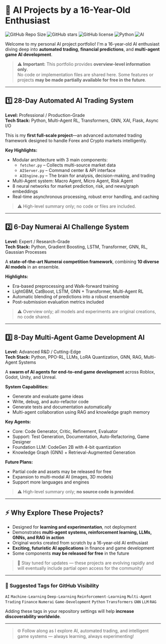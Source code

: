 # 🚀 AI Projects by a 16-Year-Old Enthusiast

![GitHub Repo Size](https://img.shields.io/github/repo-size/FWKMultiverse/FWK-Multiverse)
![GitHub stars](https://img.shields.io/github/stars/FWKMultiverse/FWK-Multiverse)
![GitHub license](https://img.shields.io/github/license/FWKMultiverse/FWK-Multiverse)
![Python](https://img.shields.io/badge/python-3.11-blue)
![AI](https://img.shields.io/badge/AI-Advanced-green)

Welcome to my personal AI project portfolio! I'm a 16-year-old AI enthusiast diving deep into **automated trading**, **financial predictions**, and **multi-agent game AI development**.

> ⚠️ **Important:** This portfolio provides **overview-level information only**.  
> No code or implementation files are shared here. Some features or projects **may be made partially available for free in the future**.  

---

## 1️⃣ 28-Day Automated AI Trading System

**Level:** Professional / Production-Grade  
**Tech Stack:** Python, Multi-Agent RL, Transformers, GNN, XAI, Flask, Async I/O

This is my **first full-scale project**—an advanced automated trading framework designed to handle Forex and Crypto markets intelligently.  

**Key Highlights:**  
- Modular architecture with 3 main components:  
  - `fetcher.py` – Collects multi-source market data  
  - `AIServer.py` – Command center & API interface  
  - `AIEngine.py` – The brain for analysis, decision-making, and trading  
- Multi-Agent system: Macro Agent, Micro Agent, Risk Agent  
- 8 neural networks for market prediction, risk, and news/graph embeddings  
- Real-time asynchronous processing, robust error handling, and caching  

> ⚠️ High-level summary only; no code or files are included.  

---

## 2️⃣ 6-Day Numerai AI Challenge System

**Level:** Expert / Research-Grade  
**Tech Stack:** Python, Gradient Boosting, LSTM, Transformer, GNN, RL, Gaussian Processes

A **state-of-the-art Numerai competition framework**, combining **10 diverse AI models** in an ensemble.  

**Highlights:**  
- Era-based preprocessing and Walk-forward training  
- LightGBM, CatBoost, LSTM, GNN + Transformer, Multi-Agent RL  
- Automatic blending of predictions into a robust ensemble  
- Post-submission evaluation metrics included  

> ⚠️ Overview only; all models and experiments are original creations, no code shared.  

---

## 3️⃣ 8-Day Multi-Agent Game Development AI

**Level:** Advanced R&D / Cutting-Edge  
**Tech Stack:** Python, PPO-RL, LLMs, LoRA Quantization, GNN, RAG, Multi-Agent Systems

A **swarm of AI agents for end-to-end game development** across Roblox, Godot, Unity, and Unreal.  

**System Capabilities:**  
- Generate and evaluate game ideas  
- Write, debug, and auto-refactor code  
- Generate tests and documentation automatically  
- Multi-agent collaboration using RAG and knowledge graph memory  

**Key Agents:**  
- Core: Code Generator, Critic, Refinement, Evaluator  
- Support: Test Generation, Documentation, Auto-Refactoring, Game Designer  
- Foundation LLM: CodeGen 2B with 4-bit quantization  
- Knowledge Graph (GNN) + Retrieval-Augmented Generation  

**Future Plans:**  
- Partial code and assets may be released for free  
- Expansion to multi-modal AI (images, 3D models)  
- Support more languages and engines  

> ⚠️ High-level summary only; **no source code is provided**.  

---

## ⚡ Why Explore These Projects?

- Designed for **learning and experimentation**, not deployment  
- Demonstrates **multi-agent systems, reinforcement learning, LLMs, GNNs, and RAG in action**  
- Original works created from scratch by a 16-year-old AI enthusiast  
- **Exciting, futuristic AI applications** in finance and game development  
- Some components **may be released for free** in the future  

> 🌟 Stay tuned for updates — these projects are evolving rapidly and will eventually include partial open access for the community!  

---

### 🔖 Suggested Tags for GitHub Visibility

`AI` `Machine-Learning` `Deep-Learning` `Reinforcement-Learning` `Multi-Agent` `Trading` `Finance` `Numerai` `Game-Development` `Python` `Transformers` `GNN` `LLM` `RAG`  

Adding these tags in your repository settings will help **increase discoverability worldwide**.  

---

> 🌐 Follow along as I explore AI, automated trading, and intelligent game systems — always learning, always experimenting!

